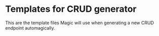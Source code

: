 
# Templates for CRUD generator

This are the template files Magic will use when generating a new CRUD endpoint
automagically.
